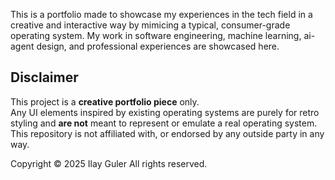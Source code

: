 This is a portfolio made to showcase my experiences in the tech field in a creative and interactive way by mimicing a typical, consumer-grade operating system.
My work in software engineering, machine learning, ai-agent design, and professional experiences are showcased here.

## Disclaimer
This project is a **creative portfolio piece** only.  
Any UI elements inspired by existing operating systems are purely for retro styling and **are not** meant to represent or emulate a real operating system.
This repository is not affiliated with, or endorsed by any outside party in any way.

Copyright © 2025 Ilay Guler
All rights reserved.
